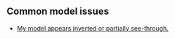 ## Common model issues
- [My model appears inverted or partially see-through.](Inverted%20Normals.md)